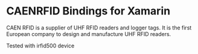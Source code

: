 CAENRFID Bindings for Xamarin
=====

CAEN RFID is a supplier of UHF RFID readers and logger tags. It is the first European company to design and manufacture UHF RFID readers.


Tested with irfid500 device


